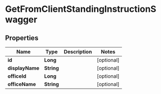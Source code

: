 # GetFromClientStandingInstructionSwagger

## Properties
Name | Type | Description | Notes
------------ | ------------- | ------------- | -------------
**id** | **Long** |  |  [optional]
**displayName** | **String** |  |  [optional]
**officeId** | **Long** |  |  [optional]
**officeName** | **String** |  |  [optional]
